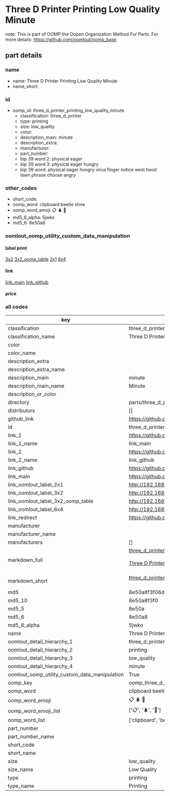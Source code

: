 # Three D Printer Printing Low Quality Minute  

note: This is part of OOMP the Oopen Organization Method For Parts. For more details: https://github.com/oomlout/oomp_base

##  part details
  







### name
* name: Three D Printer Printing Low Quality Minute
* name_short: 
### id
* oomp_id: three_d_printer_printing_low_quality_minute
  * classification: three_d_printer
  * type: printing
  * size: low_quality
  * color: 
  * description_main: minute
  * description_extra: 
  * manufacturer: 
  * part_number: 
  * bip 39 word 2: physical eager
  * bip 39 word 3: physical eager hungry
  * bip 39 word: physical eager hungry virus finger notice west hood lawn phrase choose angry

### other_codes
* short_code: 
* oomp_word: clipboard beetle shoe
* oomp_word_emoji :clipboard: :beetle: :shoe:
* md5_6_alpha: 5jwko
* md5_6: 8e50a8






### oomlout_oomp_utility_custom_data_manipulation
#### label print
[3x2](http://192.168.1.245:1112/?label=oomp%205jwko)
[3x2_oomp_table](http://192.168.1.108:1112/?label=oomp%205jwko)
[2x1](http://192.168.1.242:1112/?label=oomp%205jwko)
[6x4](http://192.168.1.55:1112/?label=oomp%205jwko)    

#### link

[link_main](https://github.com/oomlout/oomlout_oomp_version_1_messy/tree/main/parts/three_d_printer_printing_low_quality_minute) [link_github](https://github.com/oomlout/oomlout_oomp_version_1_messy/tree/main/parts/three_d_printer_printing_low_quality_minute)                             

#### price







### all codes 
| key | value |  
| --- | --- |  
| classification | three_d_printer |  
| classification_name | Three D Printer |  
| color |  |  
| color_name |  |  
| description_extra |  |  
| description_extra_name |  |  
| description_main | minute |  
| description_main_name | Minute |  
| description_or_color |   |  
| directory | parts/three_d_printer_printing_low_quality_minute |  
| distributors | [] |  
| github_link | https://github.com/oomlout/oomlout_oomp_part_src/tree/main/parts/three_d_printer_printing_low_quality_minute |  
| id | three_d_printer_printing_low_quality_minute |  
| link_1 | https://github.com/oomlout/oomlout_oomp_version_1_messy/tree/main/parts/three_d_printer_printing_low_quality_minute |  
| link_1_name | link_main |  
| link_2 | https://github.com/oomlout/oomlout_oomp_version_1_messy/tree/main/parts/three_d_printer_printing_low_quality_minute |  
| link_2_name | link_github |  
| link_github | https://github.com/oomlout/oomlout_oomp_version_1_messy/tree/main/parts/three_d_printer_printing_low_quality_minute |  
| link_main | https://github.com/oomlout/oomlout_oomp_version_1_messy/tree/main/parts/three_d_printer_printing_low_quality_minute |  
| link_oomlout_label_2x1 | http://192.168.1.242:1112/?label=oomp%205jwko |  
| link_oomlout_label_3x2 | http://192.168.1.245:1112/?label=oomp%205jwko |  
| link_oomlout_label_3x2_oomp_table | http://192.168.1.108:1112/?label=oomp%205jwko |  
| link_oomlout_label_6x4 | http://192.168.1.55:1112/?label=oomp%205jwko |  
| link_redirect | https://github.com/oomlout/oomlout_oomp_version_1_messy/tree/main/parts/three_d_printer_printing_low_quality_minute |  
| manufacturer |  |  
| manufacturer_name |  |  
| manufacturers | [] |  
| markdown_full | [three_d_printer_printing_low_quality_minute](none)<br>[](none)<br>[Three D Printer Printing Low Quality Minute](none)<br><br> |  
| markdown_short | [three_d_printer_printing_low_quality_minute](none)<br><br> |  
| md5 | 8e50a8f3f06d5f2e5bab7f48de913d1f |  
| md5_10 | 8e50a8f3f0 |  
| md5_5 | 8e50a |  
| md5_6 | 8e50a8 |  
| md5_6_alpha | 5jwko |  
| name | Three D Printer Printing Low Quality Minute |  
| oomlout_detail_hierarchy_1 | three_d_printer |  
| oomlout_detail_hierarchy_2 | printing |  
| oomlout_detail_hierarchy_3 | low_quality |  
| oomlout_detail_hierarchy_4 | minute |  
| oomlout_oomp_utility_custom_data_manipulation | True |  
| oomp_key | oomp_three_d_printer_printing_low_quality_minute |  
| oomp_word | clipboard beetle shoe |  
| oomp_word_emoji | :clipboard: :beetle: :shoe: |  
| oomp_word_emoji_list | [':clipboard:', ':beetle:', ':shoe:'] |  
| oomp_word_list | ['clipboard', 'beetle', 'shoe'] |  
| part_number |  |  
| part_number_name |  |  
| short_code |  |  
| short_name |  |  
| size | low_quality |  
| size_name | Low Quality |  
| type | printing |  
| type_name | Printing |  
